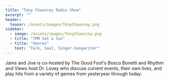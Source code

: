 ```yaml
---
title: "Tony Chauncey Radio Show"
excerpt: ""
header:
  teaser: /assets/images/TonyChauncey.png
sidebar:
  - image: /assets/images/TonyChauncey.png
  - title: "7PM Sat & Sun"
  - title: "Genres"
    text: "Talk, Soul, Singer-Songwriter"
---
```


Jams and Jive is co-hosted by The Good Foot's Bosco Bonetti and Rhythm and Views host Dr. Lovey who discuss current events, their own lives, and play hits from a variety of genres from yesteryear through today.
